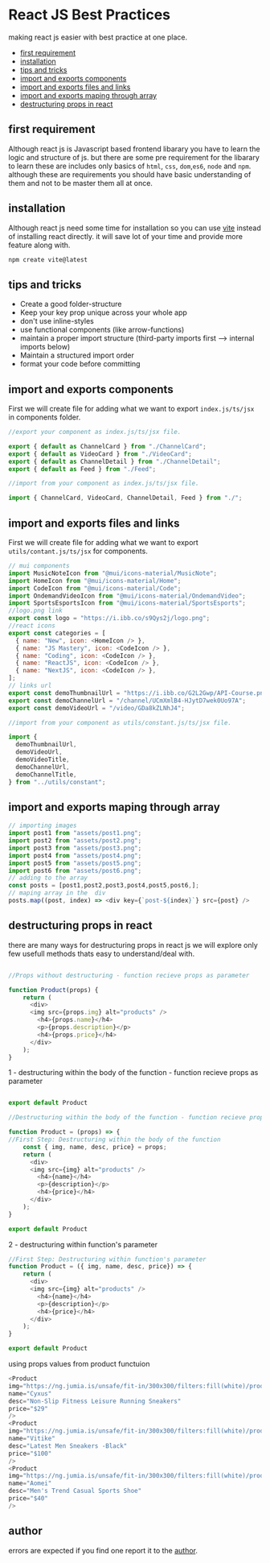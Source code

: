 # React JS Best Practices

making react js easier with best practice at one place. 


- [first requirement](#first-requirement)
- [installation](#installation)
- [tips and tricks](#tips-and-tricks)
- [import and exports components](#import-and-exports-components)
- [import and exports files and links ](#import-and-exports-files-and-links)
- [import and exports maping through array ](#import-and-exports-maping-through-array)
- [destructuring props in react](#destructuring-props-in-react)


## first requirement

Although react js is Javascript based frontend libarary you have to learn the logic and structure of js. but there are some pre requirement for the libarary to learn these are includes only basics of `html`, `css`, `dom`,`es6`, `node` and `npm`. although these are requirements you should have basic understanding of them and not to be master them all at once.

## installation 

Although react js need some time for installation so you can use [vite](https://vitejs.dev/guide/) instead of installing react directly. it will save lot of your time and provide more feature along with.

```js
npm create vite@latest

```
## tips and tricks

- Create a good folder-structure
- Keep your key prop unique across your whole app
- don't use inline-styles
- use functional components (like arrow-functions)
- maintain a proper import structure (third-party imports first --> internal imports below)
- Maintain a structured import order
- format your code before committing

## import and exports components

First we will create file for adding what we want to export `index.js/ts/jsx` in components folder.

```javascript
//export your component as index.js/ts/jsx file.

export { default as ChannelCard } from "./ChannelCard";
export { default as VideoCard } from "./VideoCard";
export { default as ChannelDetail } from "./ChannelDetail";
export { default as Feed } from "./Feed";

//import from your component as index.js/ts/jsx file.

import { ChannelCard, VideoCard, ChannelDetail, Feed } from "./";
```

## import and exports files and links

First we will create file for adding what we want to export `utils/contant.js/ts/jsx` for components.

```javascript
// mui components
import MusicNoteIcon from "@mui/icons-material/MusicNote";
import HomeIcon from "@mui/icons-material/Home";
import CodeIcon from "@mui/icons-material/Code";
import OndemandVideoIcon from "@mui/icons-material/OndemandVideo";
import SportsEsportsIcon from "@mui/icons-material/SportsEsports";
//logo.png link
export const logo = "https://i.ibb.co/s9Qys2j/logo.png";
//react icons
export const categories = [
  { name: "New", icon: <HomeIcon /> },
  { name: "JS Mastery", icon: <CodeIcon /> },
  { name: "Coding", icon: <CodeIcon /> },
  { name: "ReactJS", icon: <CodeIcon /> },
  { name: "NextJS", icon: <CodeIcon /> },
];
// links url
export const demoThumbnailUrl = "https://i.ibb.co/G2L2Gwp/API-Course.png";
export const demoChannelUrl = "/channel/UCmXmlB4-HJytD7wek0Uo97A";
export const demoVideoUrl = "/video/GDa8kZLNhJ4";

//import from your component as utils/constant.js/ts/jsx file.

import {
  demoThumbnailUrl,
  demoVideoUrl,
  demoVideoTitle,
  demoChannelUrl,
  demoChannelTitle,
} from "../utils/constant";
```

## import and exports maping through array

```js
// importing images 
import post1 from "assets/post1.png";
import post2 from "assets/post2.png";
import post3 from "assets/post3.png";
import post4 from "assets/post4.png";
import post5 from "assets/post5.png";
import post6 from "assets/post6.png";
// adding to the array
const posts = [post1,post2,post3,post4,post5,post6,];
// maping array in the  div
posts.map((post, index) => <div key={`post-${index}`} src={post} />

```

## destructuring props in react

there are many ways for destructuring props in react js we will explore only few usefull methods thats easy to understand/deal with.

```javascript

//Props without destructuring - function recieve props as parameter 

function Product(props) {
    return (
      <div>
      <img src={props.img} alt="products" />
        <h4>{props.name}</h4>
        <p>{props.description}</p>
        <h4>{props.price}</h4>
      </div>
    );
}

```
1 - destructuring within the body of the function - function recieve props as parameter

```javascript

export default Product

//Destructuring within the body of the function - function recieve props as parameter

function Product = (props) => {
//First Step: Destructuring within the body of the function
    const { img, name, desc, price} = props;
    return (
      <div>
      <img src={img} alt="products" />
        <h4>{name}</h4>
        <p>{description}</p>
        <h4>{price}</h4>
      </div>
    );
}

export default Product
```
2 - destructuring within function's parameter

```javascript
//First Step: Destructuring within function's parameter
function Product = ({ img, name, desc, price}) => {
    return (
      <div>
      <img src={img} alt="products" />
        <h4>{name}</h4>
        <p>{description}</p>
        <h4>{price}</h4>
      </div>
    );
}

export default Product
```
using props values from product functuion

```javascript
<Product
img="https://ng.jumia.is/unsafe/fit-in/300x300/filters:fill(white)/product/82/6142201/1.jpg?2933"
name="Cyxus"
desc="Non-Slip Fitness Leisure Running Sneakers"
price="$29"
/>
<Product
img="https://ng.jumia.is/unsafe/fit-in/300x300/filters:fill(white)/product/01/241417/1.jpg?6747"
name="Vitike"
desc="Latest Men Sneakers -Black"
price="$100"
/>
<Product
img="https://ng.jumia.is/unsafe/fit-in/300x300/filters:fill(white)/product/06/4410121/1.jpg?4437"
name="Aomei"
desc="Men's Trend Casual Sports Shoe"
price="$40"
/>
```






## author

errors are expected if you find one report it to the [author](https://twitter.com/engsiraj_).